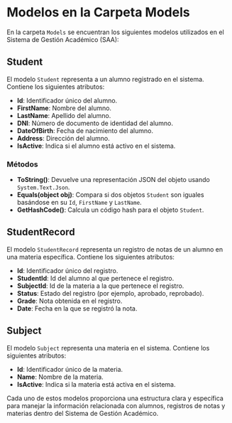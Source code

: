 ﻿# Modelos en la Carpeta Models

En la carpeta `Models` se encuentran los siguientes modelos utilizados en el Sistema de Gestión Académico (SAA):

## Student

El modelo `Student` representa a un alumno registrado en el sistema. Contiene los siguientes atributos:

- **Id**: Identificador único del alumno.
- **FirstName**: Nombre del alumno.
- **LastName**: Apellido del alumno.
- **DNI**: Número de documento de identidad del alumno.
- **DateOfBirth**: Fecha de nacimiento del alumno.
- **Address**: Dirección del alumno.
- **IsActive**: Indica si el alumno está activo en el sistema.

### Métodos

- **ToString()**: Devuelve una representación JSON del objeto usando `System.Text.Json`.
- **Equals(object obj)**: Compara si dos objetos `Student` son iguales basándose en su `Id`, `FirstName` y `LastName`.
- **GetHashCode()**: Calcula un código hash para el objeto `Student`.

## StudentRecord

El modelo `StudentRecord` representa un registro de notas de un alumno en una materia específica. Contiene los siguientes atributos:

- **Id**: Identificador único del registro.
- **StudentId**: Id del alumno al que pertenece el registro.
- **SubjectId**: Id de la materia a la que pertenece el registro.
- **Status**: Estado del registro (por ejemplo, aprobado, reprobado).
- **Grade**: Nota obtenida en el registro.
- **Date**: Fecha en la que se registró la nota.

## Subject

El modelo `Subject` representa una materia en el sistema. Contiene los siguientes atributos:

- **Id**: Identificador único de la materia.
- **Name**: Nombre de la materia.
- **IsActive**: Indica si la materia está activa en el sistema.

Cada uno de estos modelos proporciona una estructura clara y específica para manejar la información relacionada con alumnos, registros de notas y materias dentro del Sistema de Gestión Académico.

